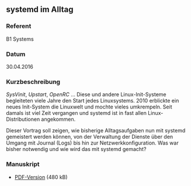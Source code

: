 ##  systemd im Alltag

### Referent
B1 Systems

### Datum
30.04.2016

### Kurzbeschreibung
_SysVinit_, _Upstart_, _OpenRC_ … Diese und andere Linux-Init-Systeme begleiteten
viele Jahre den Start jedes Linuxsystems. 2010 erblickte ein neues Init-System
die Linuxwelt und mochte vieles umkrempeln. Seit damals ist viel Zeit vergangen
und systemd ist in fast allen Linux-Distributionen angekommen.

Dieser Vortrag soll zeigen, wie bisherige Alltagsaufgaben nun mit systemd
gemeistert werden können, von der Verwaltung der Dienste über den Umgang mit
Journal (Logs) bis hin zur Netzwerkkonfiguration. Was war bisher notwendig und
wie wird das mit systemd gemacht?


### Manuskript

* [PDF-Version](/download/Vortraege/lit2016-systemd-im-alltag.pdf) (480 kB)
